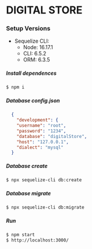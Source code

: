 # DIGITAL STORE

### Setup Versions
* Sequelize CLI:
  * Node: 16.17.1 
  * CLI: 6.5.2
  * ORM: 6.3.5

##### Install dependences
```sh
$ npm i
```

##### Database config.json 
```json
  {
    "development": {
    "username": "root",
    "password": "1234",
    "database": "digitalStore",
    "host": "127.0.0.1",
    "dialect": "mysql"
  }
```

##### Database create 
```sh
$ npx sequelize-cli db:create
```

##### Database migrate 
```sh
$ npx sequelize-cli db:migrate
```

##### Run
```sh
$ npm start
$ http://localhost:3000/
```